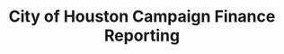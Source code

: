 ---
schema: default
title: City of Houston Campaign Finance Reporting
organization: ''
notes: "Rehosted from http://data.houstontx.gov/dataset/city-of-houston-campaign-finance-reporting.\r\n\r\nLast updated: February 5, 2019, 11:09 PM (UTC-06:00)"
resources:
  - name: City of Houston Campaign Finance Reports - Transactions
    url: >-
      https://uchicago.box.com/shared/static/siomyj9syxkf2ug8njg4rbo1bjyw40wl.csv
    format: csv
  - name: City of Houston Campaign Finance Reports - Cover Sheet
    url: >-
      https://uchicago.box.com/shared/static/izak1oa9xdntco6hdaev8foz01y417fp.csv
    format: csv
  - name: City of Houston Campaign Finance Reports - Out of State Travel
    url: >-
      https://uchicago.box.com/shared/static/8f0tur3fc4pla798zmfpkak4rdijkkt8.csv
    format: csv
  - name: City of Houston Campaign Finance Reports - Metadata
    url: >-
      https://uchicago.box.com/shared/static/83d0u1rufn4qjlargsu7vhbsf600giii.xlsx
    format: ''
license: ''
category:
  - Elections / Politics
maintainer: Ben Fogarty
maintainer_email: ben.t.fogarty@gmail.com
---